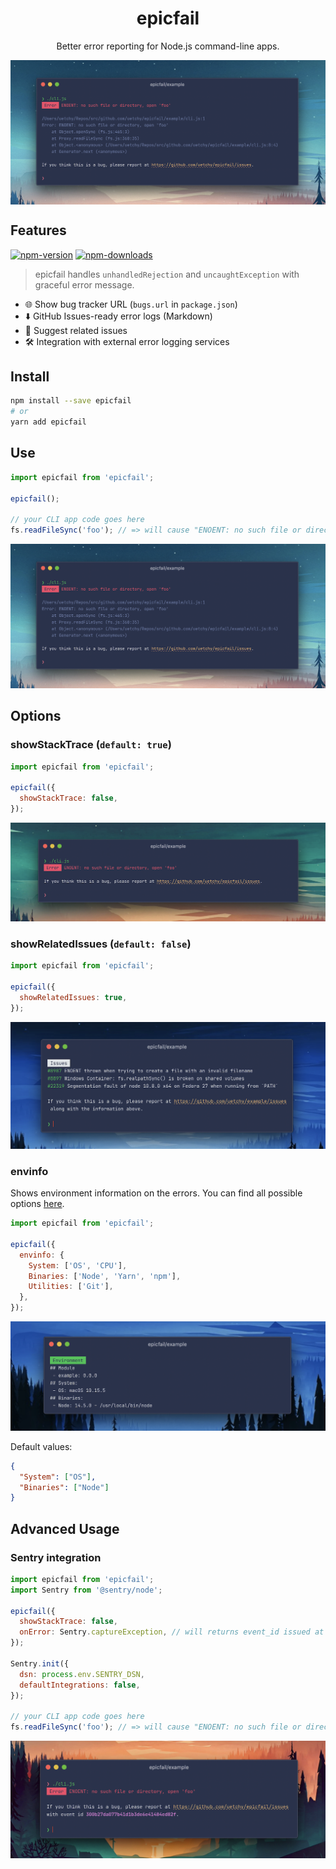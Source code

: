 <h1 align="center">epicfail</h1>
<p align="center">Better error reporting for Node.js command-line apps.</p>
<img  align="center" src="https://raw.githubusercontent.com/uetchy/epicfail/master/docs/with-stacktrace.png" />

## Features

[![npm-version]][npm-url]
[![npm-downloads]][npm-url]

[npm-version]: https://badgen.net/npm/v/epicfail
[npm-downloads]: https://badgen.net/npm/dt/epicfail
[npm-url]: https://npmjs.org/package/epicfail

> epicfail handles `unhandledRejection` and `uncaughtException` with graceful error message.

- 🌐 Show bug tracker URL (`bugs.url` in `package.json`)
- ⬇️ GitHub Issues-ready error logs (Markdown)
- 👀 Suggest related issues
- 🛠 Integration with external error logging services

## Install

```bash
npm install --save epicfail
# or
yarn add epicfail
```

## Use

```js
import epicfail from 'epicfail';

epicfail();

// your CLI app code goes here
fs.readFileSync('foo'); // => will cause "ENOENT: no such file or directory, open 'foo'"
```

![With stacktrace](https://raw.githubusercontent.com/uetchy/epicfail/master/docs/with-stacktrace.png)

## Options

### showStackTrace (`default: true`)

```js
import epicfail from 'epicfail';

epicfail({
  showStackTrace: false,
});
```

![Without stacktrace](https://raw.githubusercontent.com/uetchy/epicfail/master/docs/without-stacktrace.png)

### showRelatedIssues (`default: false`)

```js
import epicfail from 'epicfail';

epicfail({
  showRelatedIssues: true,
});
```

![With issues](https://raw.githubusercontent.com/uetchy/epicfail/master/docs/with-issues.png)

### envinfo

Shows environment information on the errors. You can find all possible options [here](https://github.com/tabrindle/envinfo#cli-usage).

```js
import epicfail from 'epicfail';

epicfail({
  envinfo: {
    System: ['OS', 'CPU'],
    Binaries: ['Node', 'Yarn', 'npm'],
    Utilities: ['Git'],
  },
});
```

![With envinfo](https://raw.githubusercontent.com/uetchy/epicfail/master/docs/with-envinfo.png)

Default values:

```json
{
  "System": ["OS"],
  "Binaries": ["Node"]
}
```

## Advanced Usage

### Sentry integration

```js
import epicfail from 'epicfail';
import Sentry from '@sentry/node';

epicfail({
  showStackTrace: false,
  onError: Sentry.captureException, // will returns event_id issued at Sentry
});

Sentry.init({
  dsn: process.env.SENTRY_DSN,
  defaultIntegrations: false,
});

// your CLI app code goes here
fs.readFileSync('foo'); // => will cause "ENOENT: no such file or directory, open 'foo'"
```

![Sentry integration](https://raw.githubusercontent.com/uetchy/epicfail/master/docs/with-sentry.png)
